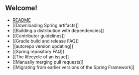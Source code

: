 ## Welcome!

* [README](../spring-framework/#readme)
* [[Downloading Spring artifacts]]
* [[Building a distribution with dependencies]]
* [[Contributor guidelines]]
* [[Gradle build and release FAQ]]
* [[autorepo version updating]]
* [[Spring repository FAQ]]
* [[The lifecycle of an issue]]
* [[Manually merging pull requests]]
* [[Migrating from earlier versions of the Spring Framework]]